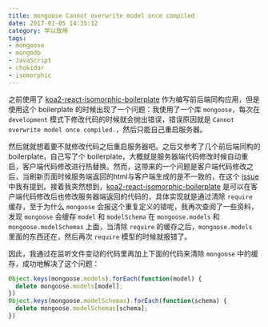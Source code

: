 ```yaml
---
title: mongoose Cannot overwrite model once compiled
date: 2017-01-05 14:35:12
category: 学以致用
tags:
- mongoose
- mongodb
- JavaScript
- chokidar
- isomorphic
---
```


之前使用了 [koa2-react-isomorphic-boilerplate](https://github.com/wssgcg1213/koa2-react-isomorphic-boilerplate) 作为编写前后端同构应用，但是使用这个 boilerplate 的时候出现了一个问题：我使用了一个库 `mongoose`，每次在 `development` 模式下修改代码的时候就会抛出错误，错误原因就是 `Cannot overwrite model once compiled.`，然后只能自己重启服务器。

然后就就想着要不就修改代码之后重启服务器吧。之后又参考了几个前后端同构的 boilerplate，自己写了个 boilerplate，大概就是服务器端代码修改时候自动重启，客户端代码修改进行热替换。然而，这带来的一个问题是客户端代码修改之后，当刷新页面时候服务端返回的html与客户端生成的是不一致的，在这个 [issue](https://github.com/chikara-chan/react-isomorphic-boilerplate/issues/1#issuecomment-270562613) 中我有提到。接着我突然想到，[koa2-react-isomorphic-boilerplate](https://github.com/wssgcg1213/koa2-react-isomorphic-boilerplate) 是可以在客户端代码修改后也修改服务器端返回的代码的，具体实现就是通过清除 `require` 缓存，至于为什么 `mongoose` 会报这个重复定义的错呢，我再次查阅了一些资料，发现 `mongoose` 会缓存 `model` 和 `modelSchema` 在 `mongoose.models` 和 `mongoose.modelSchemas` 上面，当清除 `require` 的缓存之后，`mongoose.models` 里面的东西还在，然后再次 `require` 模型的时候就报错了。

因此，我通过在监听文件变动的代码里再加上下面的代码来清除 `mongoose` 中的缓存，成功地解决了这个问题：

```javascript
Object.keys(mongoose.models).forEach(function(model) {
  delete mongoose.models[model];
})
Object.keys(mongoose.modelSchemas).forEach(function(schema) {
  delete mongoose.modelSchemas[schema];
})
```
